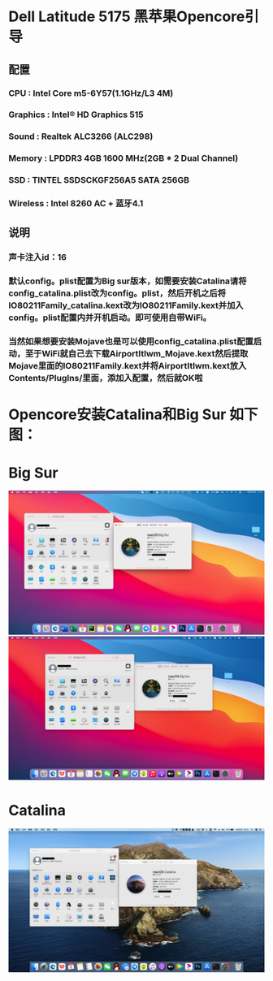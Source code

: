 # Dell Latitude 5175 黑苹果Opencore引导
## 配置
### CPU : Intel Core m5-6Y57(1.1GHz/L3 4M)
### Graphics : Intel® HD Graphics 515 
### Sound : Realtek ALC3266 (ALC298)
### Memory : LPDDR3 4GB 1600 MHz(2GB * 2 Dual Channel)
### SSD : TINTEL SSDSCKGF256A5 SATA 256GB 
### Wireless : Intel 8260 AC + 蓝牙4.1

## 说明
### 声卡注入id：16
### 默认config。plist配置为Big sur版本，如需要安装Catalina请将config_catalina.plist改为config。plist，然后开机之后将IO80211Family_catalina.kext改为IO80211Family.kext并加入config。plist配置内并开机启动。即可使用自带WiFi。
### 当然如果想要安装Mojave也是可以使用config_catalina.plist配置启动，至于WiFi就自己去下载AirportItlwm_Mojave.kext然后提取Mojave里面的IO80211Family.kext并将AirportItlwm.kext放入Contents/PlugIns/里面，添加入配置，然后就OK啦
# Opencore安装Catalina和Big Sur 如下图：
# Big Sur
![avatar](https://github.com/Shaw-fung/dell-5175-efi-opencore-oc/blob/main/Big%20Sur%2011.5.1.png?raw=true)
![avatar](https://github.com/Shaw-fung/dell-5175-efi-opencore-oc/blob/main/Big%20Sur.png?raw=true)
# Catalina
![avatar](https://github.com/Shaw-fung/dell-5175-efi-opencore-oc/blob/main/Catalina.png?raw=true)
